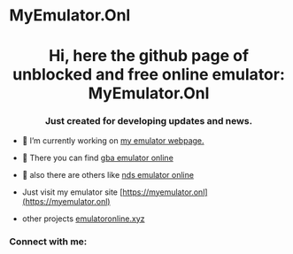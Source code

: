 # MyEmulator.Onl

<h1 align="center">Hi, here the github page of unblocked and free online emulator: MyEmulator.Onl</h1>
<h3 align="center">Just created for developing updates and news.</h3>

- 🔭 I’m currently working on [my emulator webpage.](https://myemulator.onl)

- 👯 There you can find [gba emulator online](https://myemulator.onl/gameboy-games)

- 🤝 also there are others like [nds emulator online](https://myemulator.onl/nds-games)

- Just visit my emulator site [https://myemulator.onl](https://myemulator.onl)

- other projects [emulatoronline.xyz](emulatoronline.xyz)

<h3 align="left">Connect with me:</h3>
<p align="left">
</p>
